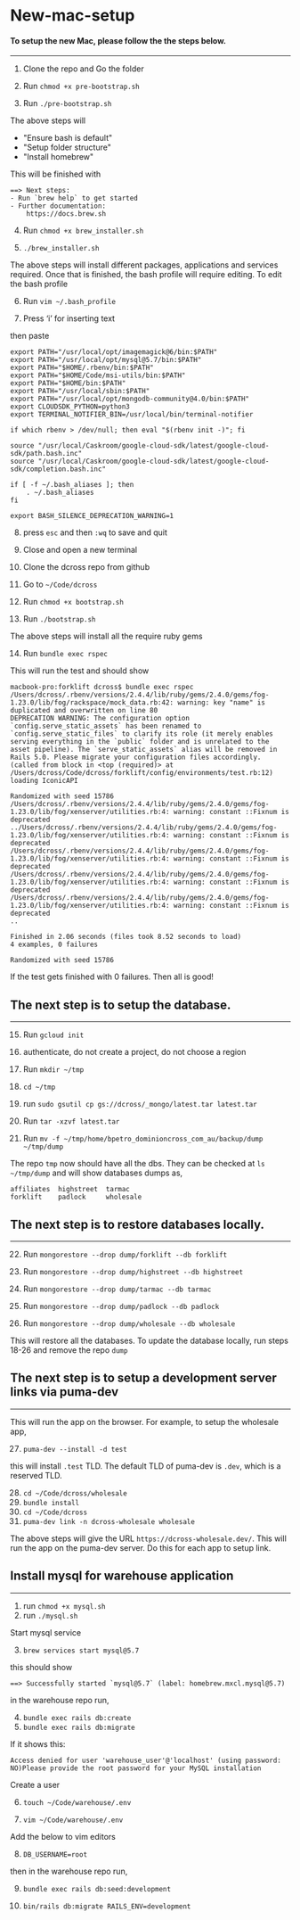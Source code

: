 # New-mac-setup

#### To setup the new Mac, please follow the the steps below.
-----------------

1. Clone the repo and Go the folder

2. Run `chmod +x pre-bootstrap.sh`

3. Run `./pre-bootstrap.sh`

The above steps will 
- "Ensure bash is default"
- "Setup folder structure"
- "Install homebrew"

This will be finished with 
```
==> Next steps:
- Run `brew help` to get started
- Further documentation: 
    https://docs.brew.sh
```

4. Run `chmod +x brew_installer.sh`

5. `./brew_installer.sh`

The above steps will install different packages, applications and services required. Once that is finished, the bash profile will require editing. To edit the bash profile

6. Run `vim ~/.bash_profile`

7. Press ‘i’ for inserting text

then paste
```
export PATH="/usr/local/opt/imagemagick@6/bin:$PATH"
export PATH="/usr/local/opt/mysql@5.7/bin:$PATH"
export PATH="$HOME/.rbenv/bin:$PATH"
export PATH="$HOME/Code/msi-utils/bin:$PATH"
export PATH="$HOME/bin:$PATH"
export PATH="/usr/local/sbin:$PATH"
export PATH="/usr/local/opt/mongodb-community@4.0/bin:$PATH"
export CLOUDSDK_PYTHON=python3
export TERMINAL_NOTIFIER_BIN=/usr/local/bin/terminal-notifier

if which rbenv > /dev/null; then eval "$(rbenv init -)"; fi

source "/usr/local/Caskroom/google-cloud-sdk/latest/google-cloud-sdk/path.bash.inc"
source "/usr/local/Caskroom/google-cloud-sdk/latest/google-cloud-sdk/completion.bash.inc"

if [ -f ~/.bash_aliases ]; then
    . ~/.bash_aliases
fi

export BASH_SILENCE_DEPRECATION_WARNING=1
```
8. press `esc` and then `:wq` to save and quit

9. Close and open a new terminal

10. Clone the dcross repo from github

11. Go to `~/Code/dcross`

12. Run `chmod +x bootstrap.sh`

13. Run `./bootstrap.sh`

The above steps will install all the require ruby gems 

14. Run `bundle exec rspec`

This will run the test and should show

```
macbook-pro:forklift dcross$ bundle exec rspec
/Users/dcross/.rbenv/versions/2.4.4/lib/ruby/gems/2.4.0/gems/fog-1.23.0/lib/fog/rackspace/mock_data.rb:42: warning: key "name" is duplicated and overwritten on line 80
DEPRECATION WARNING: The configuration option `config.serve_static_assets` has been renamed to `config.serve_static_files` to clarify its role (it merely enables serving everything in the `public` folder and is unrelated to the asset pipeline). The `serve_static_assets` alias will be removed in Rails 5.0. Please migrate your configuration files accordingly. (called from block in <top (required)> at /Users/dcross/Code/dcross/forklift/config/environments/test.rb:12)
loading IconicAPI

Randomized with seed 15786
/Users/dcross/.rbenv/versions/2.4.4/lib/ruby/gems/2.4.0/gems/fog-1.23.0/lib/fog/xenserver/utilities.rb:4: warning: constant ::Fixnum is deprecated
../Users/dcross/.rbenv/versions/2.4.4/lib/ruby/gems/2.4.0/gems/fog-1.23.0/lib/fog/xenserver/utilities.rb:4: warning: constant ::Fixnum is deprecated
/Users/dcross/.rbenv/versions/2.4.4/lib/ruby/gems/2.4.0/gems/fog-1.23.0/lib/fog/xenserver/utilities.rb:4: warning: constant ::Fixnum is deprecated
/Users/dcross/.rbenv/versions/2.4.4/lib/ruby/gems/2.4.0/gems/fog-1.23.0/lib/fog/xenserver/utilities.rb:4: warning: constant ::Fixnum is deprecated
/Users/dcross/.rbenv/versions/2.4.4/lib/ruby/gems/2.4.0/gems/fog-1.23.0/lib/fog/xenserver/utilities.rb:4: warning: constant ::Fixnum is deprecated
..

Finished in 2.06 seconds (files took 8.52 seconds to load)
4 examples, 0 failures

Randomized with seed 15786
```
If the test gets finished with 0 failures. Then all is good!
## The next step is to setup the database.
--------------------------------

15. Run `gcloud init`

16. authenticate, do not create a project, do not choose a region

17. Run `mkdir ~/tmp`

18. `cd ~/tmp`

19. run `sudo gsutil cp gs://dcross/_mongo/latest.tar latest.tar`

20. Run `tar -xzvf latest.tar`

21. Run `mv -f ~/tmp/home/bpetro_dominioncross_com_au/backup/dump ~/tmp/dump`

The repo `tmp` now should have all the dbs. They can be checked at
 `ls ~/tmp/dump` and will show databases dumps as,

 ```
affiliates	highstreet	tarmac
forklift	padlock		wholesale
```
## The next step is to restore databases locally.
-----------------

22. Run `mongorestore --drop dump/forklift --db forklift`

23. Run `mongorestore --drop dump/highstreet --db highstreet `

24. Run `mongorestore --drop dump/tarmac --db tarmac `

25. Run `mongorestore --drop dump/padlock --db padlock `

26. Run `mongorestore --drop dump/wholesale --db wholesale`

This will restore all the databases. To update the database locally, run steps 18-26 and remove the repo `dump`

## The next step is to setup a development server links via puma-dev 
----------------------------------------------------------------
This will run the app on the browser. For example, to setup the wholesale app,

27. `puma-dev --install -d test`

this will install `.test` TLD. The default TLD of puma-dev is `.dev`, which is a reserved TLD.

28. `cd ~/Code/dcross/wholesale`
29. `bundle install`
30. `cd ~/Code/dcross`
31. `puma-dev link -n dcross-wholesale wholesale`

The above steps will give the URL `https://dcross-wholesale.dev/`. This will run the app on the puma-dev server. Do this for each app to setup link.

## Install mysql for warehouse application
----------------------------------------------------------------

1. run `chmod +x mysql.sh`
2. run `./mysql.sh`

Start mysql service

3. `brew services start mysql@5.7`

this should show

```==> Successfully started `mysql@5.7` (label: homebrew.mxcl.mysql@5.7)```

in the warehouse repo run,

4. `bundle exec rails db:create`
5. `bundle exec rails db:migrate`

If it shows this: 

```Access denied for user 'warehouse_user'@'localhost' (using password: NO)Please provide the root password for your MySQL installation```

Create a user

6. `touch ~/Code/warehouse/.env`

7. `vim ~/Code/warehouse/.env`

Add the below to vim editors

8. `DB_USERNAME=root`

then in the warehouse repo run,

9. `bundle exec rails db:seed:development`

10. `bin/rails db:migrate RAILS_ENV=development`


